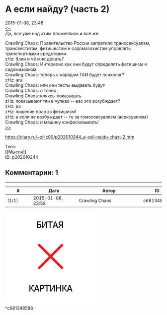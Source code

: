 А если найду? (часть 2)
=======================

  
2015-01-08, 23:48  
  [<<](А%20если%20найду%20(часть%201))    
 Да, все уже над этим посмеялись и всё же.   
   
 Crawling Chaos: Правительство России запретило транссексуалам, трансвеститам, фетишистам и садомазохистам управлять транспортными средствами.   
 zHz: блин и чё мне делать?   
 Crawling Chaos: Интересно как они будут определять фетишизм и садомазохизм   
 Crawling Chaos: теперь с нарядом ГАИ будет психолог?   
 zHz: ага   
 Crawling Chaos: или они тесты выдавать будут   
 Crawling Chaos: о точно   
 Crawling Chaos: кляксы показывать   
 zHz: показывают тян в чулках -- вас это возубждает?   
 zHz: да   
 zHz: лишение прав за фетишизм!   
 zHz: а если не возбуждает -- то за гомосексуализм (асексуализм)   
 Crawling Chaos: и машину конфисковывать!   
  [>>](А%20если%20найду%20(часть%203))    
  
<https://diary.ru/~zHz00/p202010244_a-esli-najdu-chast-2.htm>  
  
Теги:  
[[Мысли]]  
ID: p202010244  


Комментарии: 1
--------------

  


---



|         #         |              Дата              |                     Автор                     |           ID           |
| --- | --- | --- | --- |
| (1/1) | 2015-01-08, 23:59 | Crawling Chaos | c681348586 |

  
 ![](pics/15e0fc35.jpg)   
 ^c681348586